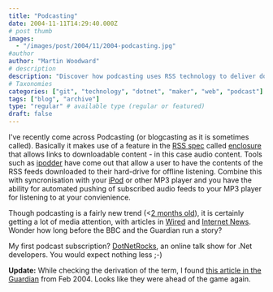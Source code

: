 ```yaml
---
title: "Podcasting"
date: 2004-11-11T14:29:40.000Z
# post thumb
images:
  - "/images/post/2004/11/2004-podcasting.jpg"
#author
author: "Martin Woodward"
# description
description: "Discover how podcasting uses RSS technology to deliver downloadable audio content, enabling convenient offline listening on your devices."
# Taxonomies
categories: ["git", "technology", "dotnet", "maker", "web", "podcast"]
tags: ["blog", "archive"]
type: "regular" # available type (regular or featured)
draft: false
---
```


I've recently come across Podcasting (or blogcasting as it is sometimes called). Basically it makes use of a feature in the [RSS spec](http://blogs.law.harvard.edu/tech/rss) called [enclosure](http://blogs.law.harvard.edu/tech/rss#ltenclosuregtSubelementOfLtitemgt) that allows links to downloadable content - in this case audio content. Tools such as [ipodder](http://www.ipodder.org/) have come out that allow a user to have the contents of the RSS feeds downloaded to their hard-drive for offline listening. Combine this with syncronisation with your [iPod](http://www.amazon.co.uk/exec/obidos/ASIN/B0002OXOZM/woodwardwebcom) or other MP3 player and you have the ability for automated pushing of subscribed audio feeds to your MP3 player for listening to at your convienience.

Though podcasting is a fairly new trend (<[2 months old](http://groups.yahoo.com/group/ipodder-dev/message/41)), it is certainly getting a lot of media attention, with articles in [Wired](http://www.wired.com/news/digiwood/0,1412,65237,00.html) and [Internet News](http://www.internetnews.com/bus-news/article.php/3431901). Wonder how long before the BBC and the Guardian run a story?

My first podcast subscription? [DotNetRocks](http://www.franklins.net/dotnetrocks/), an online talk show for .Net developers. You would expect nothing less ;-)

**Update:** While checking the derivation of the term, I found [this article in the Guardian](http://www.guardian.co.uk/online/story/0,3605,1145689,00.html) from Feb 2004. Looks like they were ahead of the game again.

